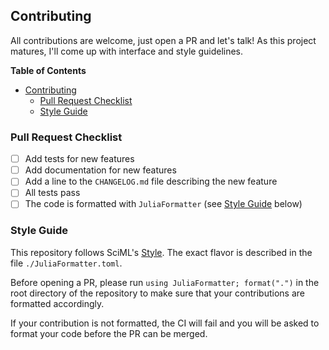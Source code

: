 ## Contributing

All contributions are welcome, just open a PR and let's talk!
As this project matures, I'll come up with interface and style guidelines.

**Table of Contents**

- [Contributing](#contributing)
  - [Pull Request Checklist](#pull-request-checklist)
  - [Style Guide](#style-guide)


### Pull Request Checklist
- [ ] Add tests for new features
- [ ] Add documentation for new features
- [ ] Add a line to the `CHANGELOG.md` file describing the new feature
- [ ] All tests pass
- [ ] The code is formatted with `JuliaFormatter` (see [Style Guide](#style-guide) below)

### Style Guide
This repository follows SciML's [Style](https://github.com/SciML/SciMLStyle). The exact flavor is described in the file `./JuliaFormatter.toml`.

Before opening a PR, please run `using JuliaFormatter; format(".")` in the root directory of the repository to make sure that your contributions are formatted accordingly.

If your contribution is not formatted, the CI will fail and you will be asked to format your code before the PR can be merged.